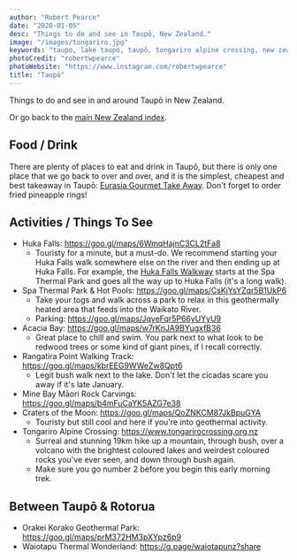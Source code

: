 ```yaml
---
author: "Robert Pearce"
date: "2020-01-05"
desc: "Things to do and see in Taupō, New Zealand."
image: "/images/tongariro.jpg"
keywords: "taupo, lake taupo, taupō, tongariro alpine crossing, new zealand"
photoCredit: "robertwpearce"
photoWebsite: "https://www.instagram.com/robertwpearce"
title: "Taupō"
---
```


Things to do and see in and around Taupō in New Zealand.

Or go back to the [main New Zealand index](/new-zealand/index.html).

## Food / Drink
There are plenty of places to eat and drink in Taupō, but there is only one
place that we go back to over and over, and it is the simplest, cheapest and
best takeaway in Taupō: [Eurasia Gourmet Take
Away](https://goo.gl/maps/ptmfuZBqXrm7XrMe6). Don't forget to order fried
pineapple rings!

## Activities / Things To See
* Huka Falls: https://goo.gl/maps/6WmqHajnC3CL2tFa8
  * Touristy for a minute, but a must-do. We recommend starting your Huka Falls
  walk somewhere else on the river and then ending up at Huka Falls. For
  example, the [Huka Falls Walkway](https://goo.gl/maps/1CMr9hqdrUmhtPAaA)
  starts at the Spa Thermal Park and goes all the way up to Huka Falls (it's a
  long walk).
* Spa Thermal Park & Hot Pools: https://goo.gl/maps/CsKjYsYZqr5B1UkP6
  * Take your togs and walk across a park to relax in this geothermally heated
  area that feeds into the Waikato River.
  * Parking: https://goo.gl/maps/JqyeFqr5P66yUYyU9
* Acacia Bay: https://goo.gl/maps/w7rKnJA9BYugxfB36
  * Great place to chill and swim. You park next to what look to be redwood
  trees or some kind of giant pines, if I recall correctly.
* Rangatira Point Walking Track: https://goo.gl/maps/kbrEEG9WWeZw8Qpt6
  * Legit bush walk next to the lake. Don't let the cicadas scare you away if
  it's late January.
* Mine Bay Māori Rock Carvings: https://goo.gl/maps/b4mFuCaYK5AZG7e38
* Craters of the Moon: https://goo.gl/maps/QoZNKCM87JkBpuGYA
  * Touristy but still cool and here if you're into geothermal activity.
* Tongariro Alpine Crossing: https://www.tongarirocrossing.org.nz
  * Surreal and stunning 19km hike up a mountain, through bush, over a volcano
  with the brightest coloured lakes and weirdest coloured rocks you've ever
  seen, and down through bush again.
  * Make sure you go number 2 before you begin this early morning trek.

## Between Taupō & Rotorua
* Orakei Korako Geothermal Park: https://goo.gl/maps/prM372HM3pXYpz6p9
* Waiotapu Thermal Wonderland: https://g.page/waiotapunz?share

